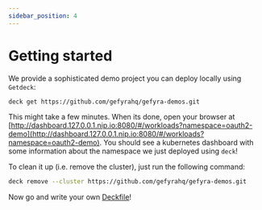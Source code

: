 ```yaml
---
sidebar_position: 4
---
```


# Getting started

We provide a sophisticated demo project you can deploy locally using `Getdeck`:

```bash
deck get https://github.com/gefyrahq/gefyra-demos.git
```

This might take a few minutes. When its done, open your browser at
[http://dashboard.127.0.0.1.nip.io:8080/#/workloads?namespace=oauth2-demo](http://dashboard.127.0.0.1.nip.io:8080/#/workloads?namespace=oauth2-demo).
You should see a kubernetes dashboard with some information about the namespace
we just deployed using `deck`!

To clean it up (i.e. remove the cluster), just run the following command:

```bash
deck remove --cluster https://github.com/gefyrahq/gefyra-demos.git
```

Now go and write your own [Deckfile](/docs/deckfile/specs)!

